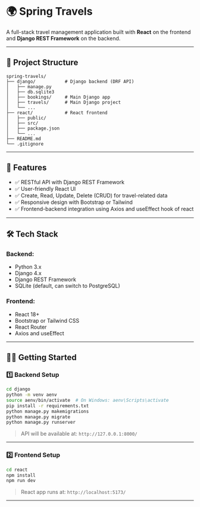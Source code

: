 # 🌍 Spring Travels

A full-stack travel management application built with **React** on the frontend and **Django REST Framework** on the backend.

---

## 📁 Project Structure

```
spring-travels/
├── django/           # Django backend (DRF API)
│   ├── manage.py
│   ├── db.sqlite3
│   ├── bookings/     # Main Django app
│   ├── travels/      # Main Django project
│   └── ...
├── react/            # React frontend
│   ├── public/
│   ├── src/
│   ├── package.json
│   └── ...
├── README.md
└── .gitignore
```

---

## 🚀 Features

- ✅ RESTful API with Django REST Framework
- ✅ User-friendly React UI
- ✅ Create, Read, Update, Delete (CRUD) for travel-related data
- ✅ Responsive design with Bootstrap or Tailwind
- ✅ Frontend-backend integration using Axios and useEffect hook of react

---

## 🛠️ Tech Stack

### Backend:

- Python 3.x
- Django 4.x
- Django REST Framework
- SQLite (default, can switch to PostgreSQL)

### Frontend:

- React 18+
- Bootstrap or Tailwind CSS
- React Router
- Axios and useEffect

---

## 🧑‍💻 Getting Started

### 1️⃣ Backend Setup

```bash
cd django
python -m venv aenv
source aenv/bin/activate  # On Windows: aenv\Scripts\activate
pip install -r requirements.txt
python manage.py makemigrations
python manage.py migrate
python manage.py runserver
```

> API will be available at: `http://127.0.0.1:8000/`

---

### 2️⃣ Frontend Setup

```bash
cd react
npm install
npm run dev
```

> React app runs at: `http://localhost:5173/`

---
